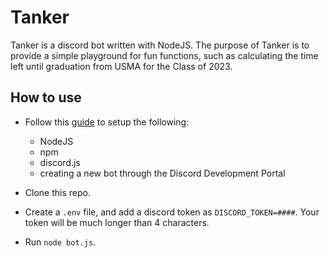 # Tanker

Tanker is a discord bot written with NodeJS. The purpose of Tanker is to provide a simple playground for fun functions, such as calculating the time left until graduation from USMA for the Class of 2023.

## How to use

- Follow this [guide](https://discordjs.guide/creating-your-bot/creating-commands.html#replying-to-commands) to setup the following:
    - NodeJS
    - npm
    - discord.js
    - creating a new bot through the Discord Development Portal

- Clone this repo.

- Create a `.env` file, and add a discord token as `DISCORD_TOKEN=####`. Your token will be much longer than 4 characters.

- Run `node bot.js`.